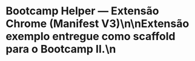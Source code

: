 # Bootcamp Helper — Extensão Chrome (Manifest V3)\n\nExtensão exemplo entregue como scaffold para o Bootcamp II.\n